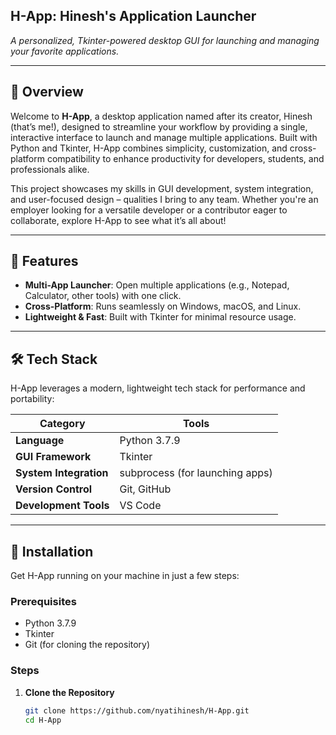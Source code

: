 ## H-App: Hinesh's Application Launcher

*A personalized, Tkinter-powered desktop GUI for launching and managing your favorite applications.*

---

## 🌟 Overview

Welcome to **H-App**, a desktop application named after its creator, Hinesh (that’s me!), designed to streamline your workflow by providing a single, interactive interface to launch and manage multiple applications. Built with Python and Tkinter, H-App combines simplicity, customization, and cross-platform compatibility to enhance productivity for developers, students, and professionals alike.

This project showcases my skills in GUI development, system integration, and user-focused design – qualities I bring to any team. Whether you're an employer looking for a versatile developer or a contributor eager to collaborate, explore H-App to see what it’s all about!

---

## 🚀 Features

- **Multi-App Launcher**: Open multiple applications (e.g., Notepad, Calculator, other tools) with one click.
- **Cross-Platform**: Runs seamlessly on Windows, macOS, and Linux.
- **Lightweight & Fast**: Built with Tkinter for minimal resource usage.

---

## 🛠️ Tech Stack

H-App leverages a modern, lightweight tech stack for performance and portability:

| **Category**         | **Tools**                                                                 |
|----------------------|---------------------------------------------------------------------------|
| **Language**         | Python 3.7.9                                                       |
| **GUI Framework**    | Tkinter                                                           |
| **System Integration**| subprocess (for launching apps)                                  |
| **Version Control**  | Git, GitHub                                                       |
| **Development Tools**| VS Code                                                           |

---
## 🔧 Installation

Get H-App running on your machine in just a few steps:

### Prerequisites
- Python 3.7.9
- Tkinter 
- Git (for cloning the repository)

### Steps
1. **Clone the Repository**  
   ```bash
   git clone https://github.com/nyatihinesh/H-App.git
   cd H-App
